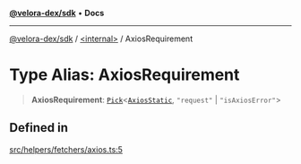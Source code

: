 [**@velora-dex/sdk**](../../README.md) • **Docs**

***

[@velora-dex/sdk](../../globals.md) / [\<internal\>](../README.md) / AxiosRequirement

# Type Alias: AxiosRequirement

> **AxiosRequirement**: [`Pick`](Pick.md)\<[`AxiosStatic`](../interfaces/AxiosStatic.md), `"request"` \| `"isAxiosError"`\>

## Defined in

[src/helpers/fetchers/axios.ts:5](https://github.com/paraswap/paraswap-sdk/blob/master/src/helpers/fetchers/axios.ts#L5)
